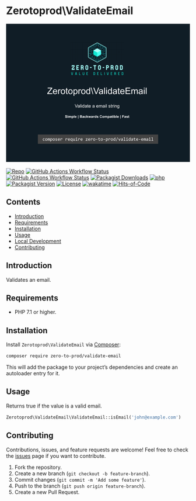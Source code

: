 # Zerotoprod\ValidateEmail

![](art/logo.png)

[![Repo](https://img.shields.io/badge/github-gray?logo=github)](https://github.com/zero-to-prod/validate-email)
[![GitHub Actions Workflow Status](https://img.shields.io/github/actions/workflow/status/zero-to-prod/validate-email/test.yml?label=test)](https://github.com/zero-to-prod/validate-email/actions)
[![GitHub Actions Workflow Status](https://img.shields.io/github/actions/workflow/status/zero-to-prod/validate-email/backwards_compatibility.yml?label=backwards_compatibility)](https://github.com/zero-to-prod/validate-email/actions)
[![Packagist Downloads](https://img.shields.io/packagist/dt/zero-to-prod/validate-email?color=blue)](https://packagist.org/packages/zero-to-prod/validate-email/stats)
[![php](https://img.shields.io/packagist/php-v/zero-to-prod/validate-email.svg?color=purple)](https://packagist.org/packages/zero-to-prod/validate-email/stats)
[![Packagist Version](https://img.shields.io/packagist/v/zero-to-prod/validate-email?color=f28d1a)](https://packagist.org/packages/zero-to-prod/validate-email)
[![License](https://img.shields.io/packagist/l/zero-to-prod/validate-email?color=pink)](https://github.com/zero-to-prod/validate-email/blob/main/LICENSE.md)
[![wakatime](https://wakatime.com/badge/github/zero-to-prod/validate-email.svg)](https://wakatime.com/badge/github/zero-to-prod/validate-email)
[![Hits-of-Code](https://hitsofcode.com/github/zero-to-prod/validate-email?branch=main)](https://hitsofcode.com/github/zero-to-prod/validate-email/view?branch=main)

## Contents

- [Introduction](#introduction)
- [Requirements](#requirements)
- [Installation](#installation)
- [Usage](#usage)
- [Local Development](./LOCAL_DEVELOPMENT.md)
- [Contributing](#contributing)

## Introduction

Validates an email.

## Requirements

- PHP 7.1 or higher.

## Installation

Install `Zerotoprod\ValidateEmail` via [Composer](https://getcomposer.org/):

```bash
composer require zero-to-prod/validate-email
```

This will add the package to your project’s dependencies and create an autoloader entry for it.

## Usage

Returns true if the value is a valid email.

```php
Zerotoprod\ValidateEmail\ValidateEmail::isEmail('john@example.com')
```

## Contributing

Contributions, issues, and feature requests are welcome!
Feel free to check the [issues](https://github.com/zero-to-prod/validate-email/issues) page if you want to contribute.

1. Fork the repository.
2. Create a new branch (`git checkout -b feature-branch`).
3. Commit changes (`git commit -m 'Add some feature'`).
4. Push to the branch (`git push origin feature-branch`).
5. Create a new Pull Request.
